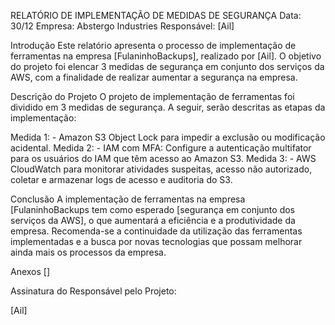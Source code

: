 
RELATÓRIO DE IMPLEMENTAÇÃO DE MEDIDAS DE SEGURANÇA
Data: 30/12 Empresa: Abstergo Industries Responsável: [Ail]

Introdução
Este relatório apresenta o processo de implementação de ferramentas na empresa [FulaninhoBackups], realizado por [Ail]. O objetivo do projeto foi elencar 3 medidas de segurança em conjunto dos serviços da AWS, com a finalidade de realizar aumentar a segurança na empresa.

Descrição do Projeto
O projeto de implementação de ferramentas foi dividido em 3 medidas de segurança. A seguir, serão descritas as etapas da implementação:

Medida 1: - Amazon S3 Object Lock para impedir a exclusão ou modificação acidental.
Medida 2: - IAM com MFA: Configure a autenticação multifator para os usuários do IAM que têm acesso ao Amazon S3. 
Medida 3: - AWS CloudWatch para monitorar atividades suspeitas, acesso não autorizado, coletar e armazenar logs de acesso e auditoria do S3.

Conclusão
A implementação de ferramentas na empresa [FulaninhoBackups tem como esperado [segurança em conjunto dos serviços da AWS], o que aumentará a eficiência e a produtividade da empresa. Recomenda-se a continuidade da utilização das ferramentas implementadas e a busca por novas tecnologias que possam melhorar ainda mais os processos da empresa.

Anexos
[]

Assinatura do Responsável pelo Projeto:

[Ail]
